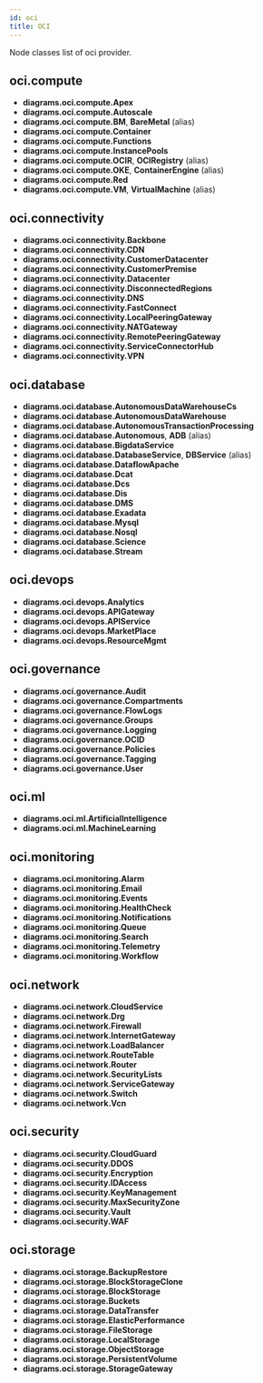 ```yaml
---
id: oci
title: OCI
---
```


Node classes list of oci provider.

## oci.compute

- **diagrams.oci.compute.Apex**
- **diagrams.oci.compute.Autoscale**
- **diagrams.oci.compute.BM**, **BareMetal** (alias)
- **diagrams.oci.compute.Container**
- **diagrams.oci.compute.Functions**
- **diagrams.oci.compute.InstancePools**
- **diagrams.oci.compute.OCIR**, **OCIRegistry** (alias)
- **diagrams.oci.compute.OKE**, **ContainerEngine** (alias)
- **diagrams.oci.compute.Red**
- **diagrams.oci.compute.VM**, **VirtualMachine** (alias)

## oci.connectivity

- **diagrams.oci.connectivity.Backbone**
- **diagrams.oci.connectivity.CDN**
- **diagrams.oci.connectivity.CustomerDatacenter**
- **diagrams.oci.connectivity.CustomerPremise**
- **diagrams.oci.connectivity.Datacenter**
- **diagrams.oci.connectivity.DisconnectedRegions**
- **diagrams.oci.connectivity.DNS**
- **diagrams.oci.connectivity.FastConnect**
- **diagrams.oci.connectivity.LocalPeeringGateway**
- **diagrams.oci.connectivity.NATGateway**
- **diagrams.oci.connectivity.RemotePeeringGateway**
- **diagrams.oci.connectivity.ServiceConnectorHub**
- **diagrams.oci.connectivity.VPN**

## oci.database

- **diagrams.oci.database.AutonomousDataWarehouseCs**
- **diagrams.oci.database.AutonomousDataWarehouse**
- **diagrams.oci.database.AutonomousTransactionProcessing**
- **diagrams.oci.database.Autonomous**, **ADB** (alias)
- **diagrams.oci.database.BigdataService**
- **diagrams.oci.database.DatabaseService**, **DBService** (alias)
- **diagrams.oci.database.DataflowApache**
- **diagrams.oci.database.Dcat**
- **diagrams.oci.database.Dcs**
- **diagrams.oci.database.Dis**
- **diagrams.oci.database.DMS**
- **diagrams.oci.database.Exadata**
- **diagrams.oci.database.Mysql**
- **diagrams.oci.database.Nosql**
- **diagrams.oci.database.Science**
- **diagrams.oci.database.Stream**

## oci.devops

- **diagrams.oci.devops.Analytics**
- **diagrams.oci.devops.APIGateway**
- **diagrams.oci.devops.APIService**
- **diagrams.oci.devops.MarketPlace**
- **diagrams.oci.devops.ResourceMgmt**

## oci.governance

- **diagrams.oci.governance.Audit**
- **diagrams.oci.governance.Compartments**
- **diagrams.oci.governance.FlowLogs**
- **diagrams.oci.governance.Groups**
- **diagrams.oci.governance.Logging**
- **diagrams.oci.governance.OCID**
- **diagrams.oci.governance.Policies**
- **diagrams.oci.governance.Tagging**
- **diagrams.oci.governance.User**

## oci.ml

- **diagrams.oci.ml.ArtificialIntelligence**
- **diagrams.oci.ml.MachineLearning**

## oci.monitoring

- **diagrams.oci.monitoring.Alarm**
- **diagrams.oci.monitoring.Email**
- **diagrams.oci.monitoring.Events**
- **diagrams.oci.monitoring.HealthCheck**
- **diagrams.oci.monitoring.Notifications**
- **diagrams.oci.monitoring.Queue**
- **diagrams.oci.monitoring.Search**
- **diagrams.oci.monitoring.Telemetry**
- **diagrams.oci.monitoring.Workflow**

## oci.network

- **diagrams.oci.network.CloudService**
- **diagrams.oci.network.Drg**
- **diagrams.oci.network.Firewall**
- **diagrams.oci.network.InternetGateway**
- **diagrams.oci.network.LoadBalancer**
- **diagrams.oci.network.RouteTable**
- **diagrams.oci.network.Router**
- **diagrams.oci.network.SecurityLists**
- **diagrams.oci.network.ServiceGateway**
- **diagrams.oci.network.Switch**
- **diagrams.oci.network.Vcn**

## oci.security

- **diagrams.oci.security.CloudGuard**
- **diagrams.oci.security.DDOS**
- **diagrams.oci.security.Encryption**
- **diagrams.oci.security.IDAccess**
- **diagrams.oci.security.KeyManagement**
- **diagrams.oci.security.MaxSecurityZone**
- **diagrams.oci.security.Vault**
- **diagrams.oci.security.WAF**

## oci.storage

- **diagrams.oci.storage.BackupRestore**
- **diagrams.oci.storage.BlockStorageClone**
- **diagrams.oci.storage.BlockStorage**
- **diagrams.oci.storage.Buckets**
- **diagrams.oci.storage.DataTransfer**
- **diagrams.oci.storage.ElasticPerformance**
- **diagrams.oci.storage.FileStorage**
- **diagrams.oci.storage.LocalStorage**
- **diagrams.oci.storage.ObjectStorage**
- **diagrams.oci.storage.PersistentVolume**
- **diagrams.oci.storage.StorageGateway**
